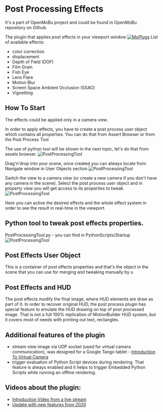 # Post Processing Effects
 It's a part of OpenMoBu project and could be found in OpenMoBu repository on Github
 
The plugin that applies post effects in your viewport window
[![MoPlugs](https://github.com/Neill3d/MoBu/blob/master/Documentation/Images/Bryan_usecase.jpg)]()
List of available effects:
* color correction
* displacement
* Depth of Field (DOF)
* Film Grain
* Fish Eye
* Lens Flare
* Motion Blur
* Screen Space Ambient Occlusion (SSAO)
* Vignetting

## How To Start
The effects could be applied only in a camera view.

In order to apply effects, you have to create a post process user object which contains all properties. You can do that from Assert Browser or from the Post Process Tool

The use of python tool will be shown in the next topic, let's do that from assets browser.
![PostProcessingTool](/post_process_asset.jpg)

Drag'n'drop into your scene, once created you can always locate from Navigate window in User Objects section
![PostProcessingTool](/post_process_user_object.jpg)

Switch the view to a camera view (or create a new camera if you don't have any camera in the scene).
Select the post process user object and in property view you will get access to its properties to tweak.
![PostProcessingTool](/post_process_user_object_properties.jpg)

Here you can active the desired effects and the whole effect system in order to see the result in real-time in the viewport.

## Python tool to tweak post effects properties.
PostProcessingTool.py - you can find in PythonScripts/Startup
![PostProcessingTool](/post_process_tool.jpg)

## Post Effects User Object
 This is a container of post effects properties and that's the object in the scene that you can use for merging and tweaking manually by u

## Post Effects and HUD
 The post effects modify the final image, where HUD elements are draw as part of it. In order to recover original HUD, the post process plugin has special feature to emulate the HUD drawing on top of post processed image. That is not a full 100% replication of MotionBuilder HUD system, but it covers most of needs with printing out text, rectangles.

## Additional features of the plugin
* stream view image via UDP socket (used for virtual camera communication), was designed for a Google Tango tablet - [Introduction To Virtual Camera](https://www.youtube.com/watch?v=WpLeU2rrf_Y)
* trigger evaluation of Python Script devices during rendering. That feature is always enabled and it helps to trigger Embedded Python Scripts while running an offline rendering.

## Videos about the plugin:
* [Introduction Video from a live stream](https://www.youtube.com/watch?v=sgzunIbNcp4&t=4887s)
* [Update with new features from 2020](https://youtu.be/AOKk90_bzX4)
